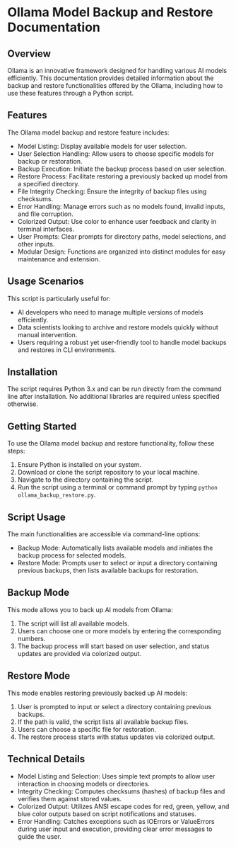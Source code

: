 # Ollama Model Backup and Restore Documentation
## Overview

Ollama is an innovative framework designed for handling various AI models efficiently. This documentation provides detailed information about the backup and restore functionalities offered by the Ollama, including how to use these features through a Python script. 
## Features

The Ollama model backup and restore feature includes: 
- Model Listing: Display available models for user selection.
- User Selection Handling: Allow users to choose specific models for backup or restoration.
- Backup Execution: Initiate the backup process based on user selection.
- Restore Process: Facilitate restoring a previously backed up model from a specified directory.
- File Integrity Checking: Ensure the integrity of backup files using checksums.
- Error Handling: Manage errors such as no models found, invalid inputs, and file corruption.
- Colorized Output: Use color to enhance user feedback and clarity in terminal interfaces.
- User Prompts: Clear prompts for directory paths, model selections, and other inputs.
- Modular Design: Functions are organized into distinct modules for easy maintenance and extension.
     
## Usage Scenarios

This script is particularly useful for: 
- AI developers who need to manage multiple versions of models efficiently.
- Data scientists looking to archive and restore models quickly without manual intervention.
- Users requiring a robust yet user-friendly tool to handle model backups and restores in CLI environments.
     
## Installation

The script requires Python 3.x and can be run directly from the command line after installation. No additional libraries are required unless specified otherwise.

## Getting Started

To use the Ollama model backup and restore functionality, follow these steps: 
1. Ensure Python is installed on your system.
2. Download or clone the script repository to your local machine.
3. Navigate to the directory containing the script.
4. Run the script using a terminal or command prompt by typing `python ollama_backup_restore.py`.
     
## Script Usage

The main functionalities are accessible via command-line options: 
- Backup Mode: Automatically lists available models and initiates the backup process for selected models.
- Restore Mode: Prompts user to select or input a directory containing previous backups, then lists available backups for restoration.
     
## Backup Mode

This mode allows you to back up AI models from Ollama: 
1. The script will list all available models.
2. Users can choose one or more models by entering the corresponding numbers.
3. The backup process will start based on user selection, and status updates are provided via colorized output.
     
## Restore Mode

This mode enables restoring previously backed up AI models: 
1. User is prompted to input or select a directory containing previous backups.
2. If the path is valid, the script lists all available backup files.
3. Users can choose a specific file for restoration.
4. The restore process starts with status updates via colorized output.
     
## Technical Details

- Model Listing and Selection: Uses simple text prompts to allow user interaction in choosing models or directories.
- Integrity Checking: Computes checksums (hashes) of backup files and verifies them against stored values.
- Colorized Output: Utilizes ANSI escape codes for red, green, yellow, and blue color outputs based on script notifications and statuses.
- Error Handling: Catches exceptions such as IOErrors or ValueErrors during user input and execution, providing clear error messages to guide the user.
